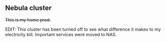 ## Nebula cluster

~~This is my home prod.~~

EDIT: This cluster has been turned off to see what difference it makes to my electricity bill.
Important services were moved to NAS.